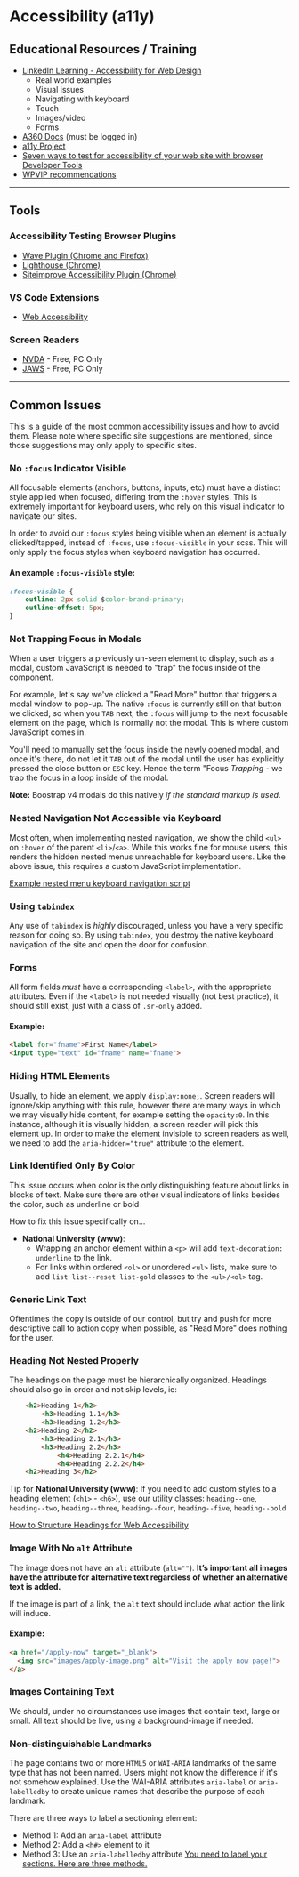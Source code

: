 # Accessibility (a11y)

## Educational Resources / Training
- [LinkedIn Learning - Accessibility for Web Design](https://www.linkedin.com/learning/accessibility-for-web-design/welcome?u=2168252)
  - Real world examples
  - Visual issues
  - Navigating with keyboard
  - Touch
  - Images/video
  - Forms
- [A360 Docs](https://hub.accessible360.com/kb/articles) (must be logged in)
- [a11y Project](https://www.a11yproject.com/)
- [Seven ways to test for accessibility of your web site with browser Developer Tools](https://christianheilmann.com/2021/01/11/seven-ways-to-test-for-accessibility-of-your-web-site-with-browser-developer-tools/)
- [WPVIP recommendations](wpvip/a11y.md)

---

## Tools

### Accessibility Testing Browser Plugins
- [Wave Plugin (Chrome and Firefox)](https://wave.webaim.org/extension/)
- [Lighthouse (Chrome)](https://developers.google.com/web/tools/lighthouse)
- [Siteimprove Accessibility Plugin (Chrome)](https://siteimprove.com/en-us/core-platform/integrations/browser-extensions/)

### VS Code Extensions
- [Web Accessibility](https://marketplace.visualstudio.com/items?itemName=MaxvanderSchee.web-accessibility)

### Screen Readers
- [NVDA](https://www.nvaccess.org/download/) - Free, PC Only
- [JAWS](https://support.freedomscientific.com/Downloads/JAWS) - Free, PC Only

---

## Common Issues
This is a guide of the most common accessibility issues and how to avoid them. Please note where specific site suggestions are mentioned, since those suggestions may only apply to specific sites.

### No `:focus` Indicator Visible
All focusable elements (anchors, buttons, inputs, etc) must have a distinct style applied when focused, differing from the `:hover` styles. This is extremely important for keyboard users, who rely on this visual indicator to navigate our sites.

In order to avoid our `:focus` styles being visible when an element is actually clicked/tapped, instead of `:focus`, use `:focus-visible` in your scss. This will only apply the focus styles when keyboard navigation has occurred.

#### An example `:focus-visible` style:

```css
:focus-visible {
    outline: 2px solid $color-brand-primary;
    outline-offset: 5px;
}
```

### Not Trapping Focus in Modals
When a user triggers a previously un-seen element to display, such as a modal, custom JavaScript is needed to "trap" the focus inside of the component.

For example, let's say we've clicked a "Read More" button that triggers a modal window to pop-up. The native `:focus` is currently still on that button we clicked, so when you `TAB` next, the `:focus` will jump to the next focusable element on the page, which is normally not the modal. This is where custom JavaScript comes in.

You'll need to manually set the focus inside the newly opened modal, and once it's there, do not let it `TAB` out of the modal until the user has explicitly pressed the close button or `ESC` key. Hence the term "Focus _Trapping_ - we trap the focus in a loop inside of the modal.

**Note:** Boostrap v4 modals do this natively *if the standard markup is used*.

### Nested Navigation Not Accessible via Keyboard
Most often, when implementing nested navigation, we show the child `<ul>` on `:hover` of the parent `<li>`/`<a>`. While this works fine for mouse users, this renders the hidden nested menus unreachable for keyboard users. Like the above issue, this requires a custom JavaScript implementation.

[Example nested menu keyboard navigation script](https://github.com/wpcomvip/nusystem-org/blob/master/themes/nusystem/src/js/theme/navigation/sub-menus.js)

### Using `tabindex`
Any use of `tabindex` is _highly_ discouraged, unless you have a very specific reason for doing so. By using `tabindex`, you destroy the native keyboard navigation of the site and open the door for confusion.

### Forms
All form fields _must_ have a corresponding `<label>`, with the appropriate attributes. Even if the `<label>` is not needed visually (not best practice), it should still exist, just with a class of `.sr-only` added.

#### Example:
```html
<label for="fname">First Name</label>
<input type="text" id="fname" name="fname">
```

### Hiding HTML Elements
Usually, to hide an element, we apply `display:none;`. Screen readers will ignore/skip anything with this rule, however there are many ways in which we may visually hide content, for example setting the `opacity:0`. In this instance, although it is visually hidden, a screen reader will pick this element up. In order to make the element invisible to screen readers as well, we need to add the `aria-hidden="true"` attribute to the element.

### Link Identified Only By Color
This issue occurs when color is the only distinguishing feature about links in blocks of text. Make sure there are other visual indicators of links besides the color, such as underline or bold

How to fix this issue specifically on...
- **National University (www)**:
  - Wrapping an anchor element within a `<p>` will add `text-decoration: underline` to the link.
  - For links within ordered `<ol>` or unordered `<ul>` lists, make sure to add `list list--reset list-gold` classes to the `<ul>/<ol>` tag.

### Generic Link Text
Oftentimes the copy is outside of our control, but try and push for more descriptive call to action copy when possible, as "Read More" does nothing for the user.

### Heading Not Nested Properly
The headings on the page must be hierarchically organized. Headings should also go in order and not skip levels, ie:

```html
    <h2>Heading 1</h2>
        <h3>Heading 1.1</h3>
        <h3>Heading 1.2</h3>
    <h2>Heading 2</h2>
        <h3>Heading 2.1</h3>
        <h3>Heading 2.2</h3>
            <h4>Heading 2.2.1</h4>
            <h4>Heading 2.2.2</h4>
    <h2>Heading 3</h2>
```

Tip for **National University (www)**: If you need to add custom styles to a heading element (`<h1>` - `<h6>`), use our utility classes: `heading--one`, `heading--two`, `heading--three`, `heading--four`, `heading--five`, `heading--bold`.

[How to Structure Headings for Web Accessibility](https://www.nomensa.com/blog/2017/how-structure-headings-web-accessibility)

### Image With No `alt` Attribute
The image does not have an `alt` attribute (`alt=""`). **It’s important all images have the attribute for alternative text regardless of whether an alternative text is added.**

If the image is part of a link, the `alt` text should include what action the link will induce.

#### Example:
```html
<a href="/apply-now" target="_blank">
  <img src="images/apply-image.png" alt="Visit the apply now page!">
</a>
```

### Images Containing Text
We should, under no circumstances use images that contain text, large or small. All text should be live, using a background-image if needed.

### Non-distinguishable Landmarks
The page contains two or more `HTML5` or `WAI-ARIA` landmarks of the same type that has not been named. Users might not know the difference if it's not somehow explained. Use the WAI-ARIA attributes `aria-label` or `aria-labelledby` to create unique names that describe the purpose of each landmark.

There are three ways to label a sectioning element:
- Method 1: Add an `aria-label` attribute
- Method 2: Add a `<h#>` element to it
- Method 3: Use an `aria-labelledby` attribute
[You need to label your sections. Here are three methods.](https://css-tricks.com/how-to-section-your-html/#you-need-to-label-your-sections-here-are-three-methods)
